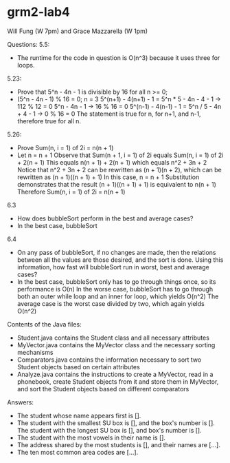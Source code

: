 # grm2-lab4

Will Fung (W 7pm) and Grace Mazzarella (W 1pm)

Questions:
5.5:
- The runtime for the code in question is O(n^3) because it uses three for loops.

5.23:
- Prove that 5^n - 4n - 1 is divisible by 16 for all n >= 0;
- (5^n - 4n - 1) % 16 = 0;
    n = 3
    5^(n+1) - 4(n+1) - 1 = 5^n * 5 - 4n - 4 - 1 -> 112 % 12 = 0
    5^n - 4n - 1                                -> 16 % 16 = 0
    5^(n-1) - 4(n-1) - 1 = 5^n / 5 - 4n + 4 - 1 -> 0 % 16 = 0
    The statement is true for n, for n+1, and n-1, therefore true for all n.

5.26:
- Prove Sum(n, i = 1) of 2i = n(n + 1)
- Let n = n + 1
  Observe that Sum(n + 1, i = 1) of 2i equals Sum(n, i = 1) of 2i + 2(n + 1)
  This equals n(n + 1) + 2(n + 1) which equals n^2 + 3n + 2
  Notice that n^2 + 3n + 2 can be rewritten as (n + 1)(n + 2), which can be rewritten as (n + 1)((n + 1) + 1)
  In this case, n = n + 1
  Substitution demonstrates that the result (n + 1)((n + 1) + 1) is equivalent to n(n + 1)
  Therefore Sum(n, i = 1) of 2i = n(n + 1)

6.3
- How does bubbleSort perform in the best and average cases?
- In the best case, bubbleSort

6.4
- On any pass of bubbleSort, if no changes are made, then the relations between all the values are those desired, and the sort is done.
  Using this information, how fast will bubbleSort run in worst, best and average cases?
- In the best case, bubbleSort only has to go through things once, so its performance is O(n)
  In the worse case, bubbleSort has to go through both an outer while loop and an inner for loop, which yields O(n^2)
  The average case is the worst case divided by two, which again yields O(n^2)

Contents of the Java files:
- Student.java contains the Student class and all necessary attributes
- MyVector.java contains the MyVector class and the necessary sorting mechanisms
- Comparators.java contains the information necessary to sort two Student objects based on certain attributes
- Analyze.java contains the instructions to create a MyVector, read in a phonebook, create Student objects from it and store them in MyVector, and sort the Student objects based on different comparators

Answers:
- The student whose name appears first is [].
- The student with the smallest SU box is [], and the box's number is []. The student with the longest SU box is [], and box's number is [].
- The student with the most vowels in their name is [].
- The address shared by the most students is [], and their names are [...].
- The ten most common area codes are [...].
